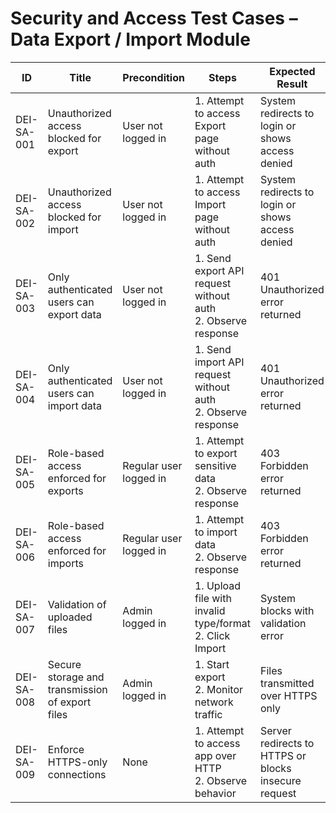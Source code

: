 # Security and Access Test Cases – Data Export / Import Module

| ID          | Title                                       | Precondition                        | Steps                                                         | Expected Result                           | Actual Result | Status |
|-------------|---------------------------------------------|-------------------------------------|---------------------------------------------------------------|-------------------------------------------|---------------|--------|
| DEI-SA-001  | Unauthorized access blocked for export      | User not logged in                  | 1. Attempt to access Export page without auth | System redirects to login or shows access denied |               |        |
| DEI-SA-002  | Unauthorized access blocked for import      | User not logged in                  | 1. Attempt to access Import page without auth | System redirects to login or shows access denied |               |        |
| DEI-SA-003  | Only authenticated users can export data    | User not logged in                  | 1. Send export API request without auth <br> 2. Observe response | 401 Unauthorized error returned |               |        |
| DEI-SA-004  | Only authenticated users can import data    | User not logged in                  | 1. Send import API request without auth <br> 2. Observe response | 401 Unauthorized error returned |               |        |
| DEI-SA-005  | Role-based access enforced for exports      | Regular user logged in              | 1. Attempt to export sensitive data <br> 2. Observe response | 403 Forbidden error returned |               |        |
| DEI-SA-006  | Role-based access enforced for imports      | Regular user logged in              | 1. Attempt to import data <br> 2. Observe response | 403 Forbidden error returned |               |        |
| DEI-SA-007  | Validation of uploaded files                | Admin logged in                     | 1. Upload file with invalid type/format <br> 2. Click Import | System blocks with validation error |               |        |
| DEI-SA-008  | Secure storage and transmission of export files | Admin logged in                  | 1. Start export <br> 2. Monitor network traffic | Files transmitted over HTTPS only |               |        |
| DEI-SA-009  | Enforce HTTPS-only connections              | None                                | 1. Attempt to access app over HTTP <br> 2. Observe behavior | Server redirects to HTTPS or blocks insecure request |               |        |